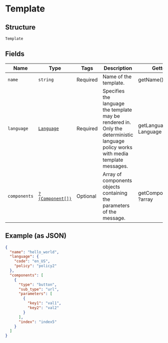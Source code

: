 
# Template

## Structure

`Template`

## Fields

| Name | Type | Tags | Description | Getter | Setter |
|  --- | --- | --- | --- | --- | --- |
| `name` | `string` | Required | Name of the template. | getName(): string | setName(string name): void |
| `language` | [`Language`](../../doc/models/language.md) | Required | Specifies the language the template may be rendered in. Only the deterministic language policy works with media template messages. | getLanguage(): Language | setLanguage(Language language): void |
| `components` | [`?(Component[])`](../../doc/models/component.md) | Optional | Array of components objects containing the parameters of the message. | getComponents(): ?array | setComponents(?array components): void |

## Example (as JSON)

```json
{
  "name": "hello_world",
  "language": {
    "code": "en_US",
    "policy": "policy2"
  },
  "components": [
    {
      "type": "button",
      "sub_type": "url",
      "parameters": [
        {
          "key1": "val1",
          "key2": "val2"
        }
      ],
      "index": "index5"
    }
  ]
}
```

